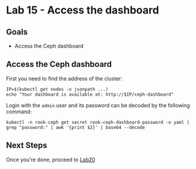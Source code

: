# Lab 15 - Access the dashboard

## Goals

* Access the Ceph dashboard

## Access the Ceph dashboard

First you need to find the address of the cluster:
```
IP=$(kubectl get nodes -o jsonpath ...)
echo "Your dashboard is available at: http://$IP/ceph-dashboard"
```

Login with the `admin` user and its password can be decoded by the following command:
```
kubectl -n rook-ceph get secret rook-ceph-dashboard-password -o yaml | grep "password:" | awk '{print $2}' | base64 --decode
```

## Next Steps

Once you're done, proceed to [Lab20](Lab20.md)
